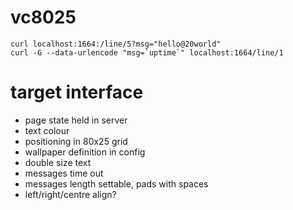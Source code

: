 # vc8025

```
curl localhost:1664:/line/5?msg="hello@20world"
curl -G --data-urlencode "msg=`uptime`" localhost:1664/line/1
```

# target interface

- page state held in server
- text colour
- positioning in 80x25 grid
- wallpaper definition in config
- double size text
- messages time out
- messages length settable, pads with spaces
- left/right/centre align?
